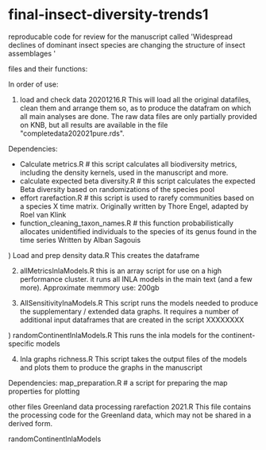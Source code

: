 # final-insect-diversity-trends1
reproducable code for review for the manuscript called 'Widespread declines of dominant insect species are changing the structure of insect assemblages '


files and their functions: 

In order of use: 
1) load and check data 20201216.R
This will load all the original datafiles, clean them and arrange them so, as to produce the datafram on which all main analyses are done. The raw data files are only partially provided on KNB, but all results are available in the file "completedata202021pure.rds".

Dependencies: 
- Calculate metrics.R # this script calculates all biodiversity metrics, including the density kernels, used in the manuscript and more.
- calculate expected beta diversity.R # this script calculates the expected Beta diversity based on randomizations of the species pool
- effort rarefaction.R # this script is used to rarefy communities based on a species X time matrix. Originally written by Thore Engel, adapted by Roel van Klink
- function_cleaning_taxon_names.R # this function probabilistically allocates unidentified individuals to the species of its genus found in the time series Written by Alban Sagouis

 ) Load and prep density data.R
This creates the dataframe 



2) allMetricsInlaModels.R
this is an array script for use on a high performance cluster. it runs all INLA models in the main text (and a few more). Approximate memmory use: 200gb

3) AllSensitivityInaModels.R
This script runs the models needed to produce the supplementary / extended data graphs. It requires a number of additional input dataframes that are created in the script XXXXXXXX

 ) randomContinentInlaModels.R
This runs the inla models for the continent-specific models 


4) Inla graphs richness.R 
This script takes the output files of the models and plots them to produce the graphs in the manuscript

Dependencies: 
map_preparation.R # a script for preparing the map properties for plotting 











 other files
Greenland data processing rarefaction 2021.R 
This file contains the processing code for the Greenland data, which may not be shared in a derived form. 



randomContinentInlaModels